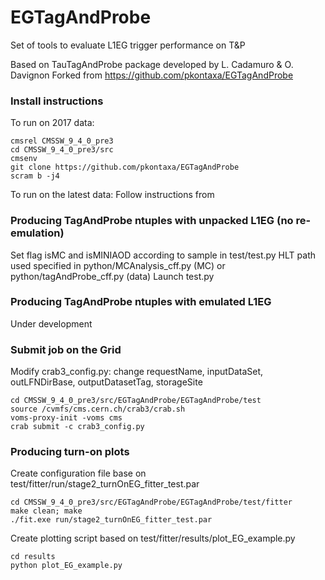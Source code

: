 # EGTagAndProbe
Set of tools to evaluate L1EG trigger performance on T&amp;P

Based on TauTagAndProbe package developed by L. Cadamuro & O. Davignon
Forked from https://github.com/pkontaxa/EGTagAndProbe

### Install instructions
To run on 2017 data:
```
cmsrel CMSSW_9_4_0_pre3
cd CMSSW_9_4_0_pre3/src
cmsenv
git clone https://github.com/pkontaxa/EGTagAndProbe
scram b -j4
```
To run on the latest data:
Follow instructions from 

### Producing TagAndProbe ntuples with unpacked L1EG (no re-emulation)
Set flag isMC and isMINIAOD according to sample in test/test.py
HLT path used specified in python/MCAnalysis_cff.py (MC) or python/tagAndProbe_cff.py (data)
Launch test.py


### Producing TagAndProbe ntuples with emulated L1EG
Under development


### Submit job on the Grid
Modify crab3_config.py: change requestName, inputDataSet, outLFNDirBase, outputDatasetTag, storageSite
```
cd CMSSW_9_4_0_pre3/src/EGTagAndProbe/EGTagAndProbe/test
source /cvmfs/cms.cern.ch/crab3/crab.sh
voms-proxy-init -voms cms
crab submit -c crab3_config.py
```

### Producing turn-on plots
Create configuration file base on test/fitter/run/stage2_turnOnEG_fitter_test.par
```
cd CMSSW_9_4_0_pre3/src/EGTagAndProbe/EGTagAndProbe/test/fitter
make clean; make
./fit.exe run/stage2_turnOnEG_fitter_test.par
```
Create plotting script based on test/fitter/results/plot_EG_example.py
```
cd results
python plot_EG_example.py
```
